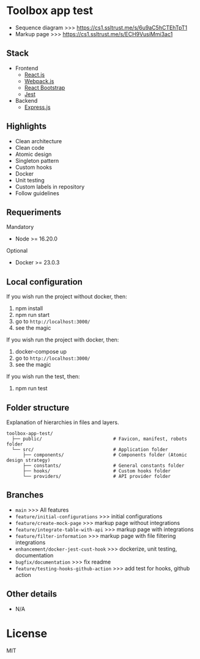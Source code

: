# Toolbox app test

- Sequence diagram >>> https://cs1.ssltrust.me/s/6u9aC5hCTEhTpT1
- Markup page >>> https://cs1.ssltrust.me/s/ECH9VusiMmi3ac1

## Stack

- Frontend
  - [React.js](https://reactjs.org/)
  - [Webpack.js](https://webpack.js.org/)
  - [React Bootstrap](https://react-bootstrap.github.io/)
  - [Jest](https://jestjs.io/)
- Backend
  - [Express.js](https://expressjs.com/)

## Highlights

- Clean architecture
- Clean code
- Atomic design
- Singleton pattern
- Custom hooks
- Docker
- Unit testing
- Custom labels in repository
- Follow guidelines

## Requeriments
Mandatory

- Node >= 16.20.0

Optional

- Docker >= 23.0.3

## Local configuration
If you wish run the project without docker, then:

1. npm install
2. npm run start
3. go to `http://localhost:3000/`
4. see the magic

If you wish run the project with docker, then:

1. docker-compose up
2. go to `http://localhost:3000/`
3. see the magic

If you wish run the test, then:

1. npm run test

## Folder structure
Explanation of hierarchies in files and layers.

    toolbox-app-test/
      ├── public/                          # Favicon, manifest, robots folder
      └── src/                             # Application folder
          ├── components/                  # Components folder (Atomic design strategy)
          ├── constants/                   # General constants folder
          ├── hooks/                       # Custom hooks folder
          └── providers/                   # API provider folder

## Branches

- `main` >>> All features
- `feature/initial-configurations` >>> initial configurations
- `feature/create-mock-page` >>> markup page without integrations
- `feature/integrate-table-with-api` >>> markup page with integrations
- `feature/filter-information` >>> markup page with file filtering integrations
- `enhancement/docker-jest-cust-hook` >>> dockerize, unit testing, documentation
- `bugfix/documentation` >>> fix readme
- `feature/testing-hooks-github-action` >>> add test for hooks, github action

## Other details

- N/A

# License

MIT